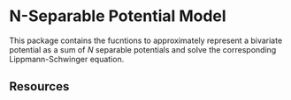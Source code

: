 # N-Separable Potential Model

This package contains the fucntions to approximately represent a bivariate potential as a sum of $N$ separable potentials and solve the corresponding Lippmann-Schwinger equation.

## Resources
